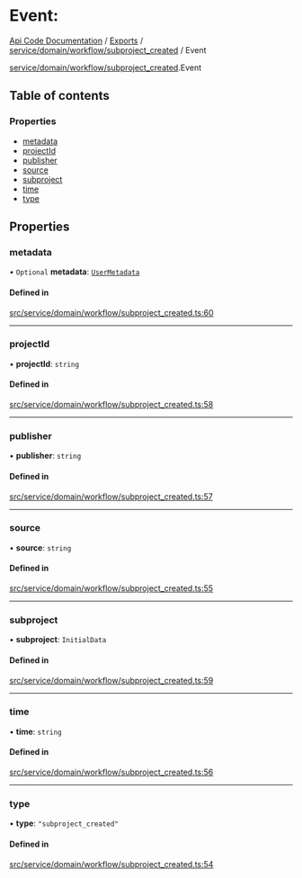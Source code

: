 # Event: 
 
[Api Code Documentation](../README.md) / [Exports](../modules.md) / [service/domain/workflow/subproject\_created](../modules/service_domain_workflow_subproject_created.md) / Event

[service/domain/workflow/subproject\_created](../modules/service_domain_workflow_subproject_created.md).Event

## Table of contents

### Properties

- [metadata](service_domain_workflow_subproject_created.Event.md#metadata)
- [projectId](service_domain_workflow_subproject_created.Event.md#projectid)
- [publisher](service_domain_workflow_subproject_created.Event.md#publisher)
- [source](service_domain_workflow_subproject_created.Event.md#source)
- [subproject](service_domain_workflow_subproject_created.Event.md#subproject)
- [time](service_domain_workflow_subproject_created.Event.md#time)
- [type](service_domain_workflow_subproject_created.Event.md#type)

## Properties

### metadata

• `Optional` **metadata**: [`UserMetadata`](../modules/service_domain_metadata.md#usermetadata)

#### Defined in

[src/service/domain/workflow/subproject_created.ts:60](https://github.com/openkfw/TruBudget/blob/90402cb/api/src/service/domain/workflow/subproject_created.ts#L60)

___

### projectId

• **projectId**: `string`

#### Defined in

[src/service/domain/workflow/subproject_created.ts:58](https://github.com/openkfw/TruBudget/blob/90402cb/api/src/service/domain/workflow/subproject_created.ts#L58)

___

### publisher

• **publisher**: `string`

#### Defined in

[src/service/domain/workflow/subproject_created.ts:57](https://github.com/openkfw/TruBudget/blob/90402cb/api/src/service/domain/workflow/subproject_created.ts#L57)

___

### source

• **source**: `string`

#### Defined in

[src/service/domain/workflow/subproject_created.ts:55](https://github.com/openkfw/TruBudget/blob/90402cb/api/src/service/domain/workflow/subproject_created.ts#L55)

___

### subproject

• **subproject**: `InitialData`

#### Defined in

[src/service/domain/workflow/subproject_created.ts:59](https://github.com/openkfw/TruBudget/blob/90402cb/api/src/service/domain/workflow/subproject_created.ts#L59)

___

### time

• **time**: `string`

#### Defined in

[src/service/domain/workflow/subproject_created.ts:56](https://github.com/openkfw/TruBudget/blob/90402cb/api/src/service/domain/workflow/subproject_created.ts#L56)

___

### type

• **type**: ``"subproject_created"``

#### Defined in

[src/service/domain/workflow/subproject_created.ts:54](https://github.com/openkfw/TruBudget/blob/90402cb/api/src/service/domain/workflow/subproject_created.ts#L54)
